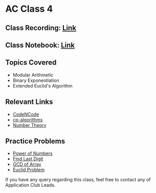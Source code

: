 # AC Class 4

## Class Recording: [Link](https://drive.google.com/file/d/1HXwGaptxyfSJdWXNwRytUAxmVOBFw6uE/view?usp=sharing)

## Class Notebook: [Link](https://mnnitedu-my.sharepoint.com/:o:/g/personal/md_2020ca041_mnnit_ac_in/EuG5js3g8y1Eh3aA2Ox5MRQBG4QKIlzKhEsb9nujNxVEkg?e=M1Rgz4)

## Topics Covered

- Modular Arithmetic
- Binary Exponentiation
- Extended Euclid's Algorithm

## Relevant Links

- [CodeNCode](https://www.youtube.com/playlist?list=PL2q4fbVm1Ik4liHX78IRslXzUr8z5QxsG)
- [cp-algorithms](https://cp-algorithms.com/algebra/binary-exp.html )
- [Number Theory](https://www.hackerearth.com/practice/notes/number-theory-1/)

## Practice Problems

- [Power of Numbers](https://practice.geeksforgeeks.org/problems/power-of-numbers-1587115620/1)
- [Find Last Digit](https://practice.geeksforgeeks.org/problems/find-last-digit-of-ab-for-large-numbers1936/1)
- [GCD of Array](https://practice.geeksforgeeks.org/problems/gcd-of-array0614/1)
- [Euclid Problem](https://onlinejudge.org/index.php?option=com_onlinejudge&Itemid=8&page=show_problem&problem=1045)

If you have any query regarding this class, feel free to contact any of Application Club Leads.
